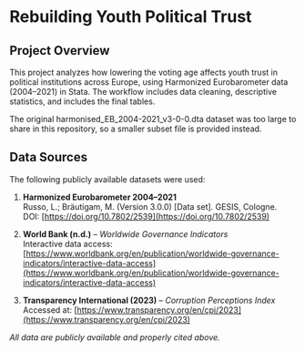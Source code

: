 # Rebuilding Youth Political Trust

## Project Overview
This project analyzes how lowering the voting age affects youth trust in political institutions across Europe, using Harmonized Eurobarometer data (2004–2021) in Stata. The workflow includes data cleaning, descriptive statistics, and includes the final tables.

The original harmonised_EB_2004-2021_v3-0-0.dta dataset was too large to share in this repository, so a smaller subset file is provided instead.

## Data Sources
The following publicly available datasets were used:

1. **Harmonized Eurobarometer 2004–2021**  
   Russo, L.; Bräutigam, M. (Version 3.0.0) [Data set]. GESIS, Cologne.  
   DOI: [https://doi.org/10.7802/2539](https://doi.org/10.7802/2539)  

2. **World Bank (n.d.)** – *Worldwide Governance Indicators*  
   Interactive data access: [https://www.worldbank.org/en/publication/worldwide-governance-indicators/interactive-data-access](https://www.worldbank.org/en/publication/worldwide-governance-indicators/interactive-data-access)  

3. **Transparency International (2023)** – *Corruption Perceptions Index*  
   Accessed at: [https://www.transparency.org/en/cpi/2023](https://www.transparency.org/en/cpi/2023)  

*All data are publicly available and properly cited above.*

